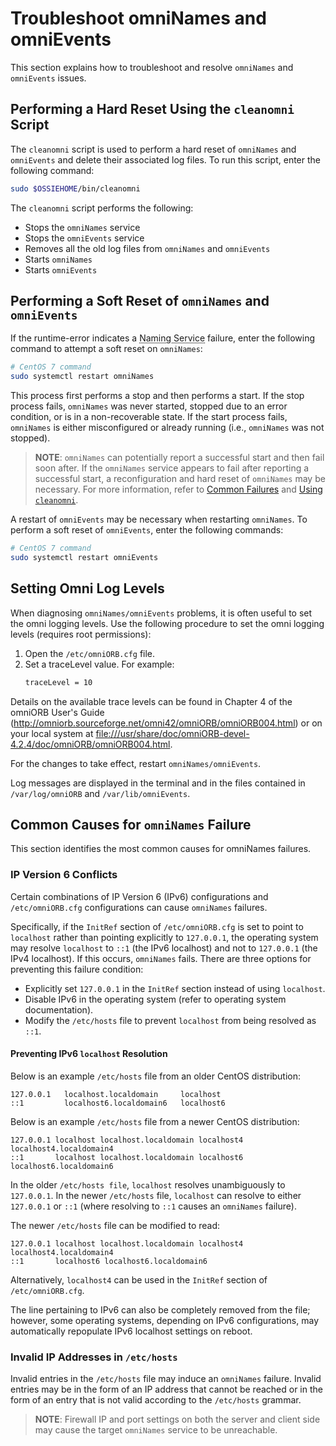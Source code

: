 # Troubleshoot omniNames and omniEvents

This section explains how to troubleshoot and resolve `omniNames` and `omniEvents` issues.

## Performing a Hard Reset Using the `cleanomni` Script

The `cleanomni` script is used to perform a hard reset of `omniNames` and `omniEvents` and delete their associated log files. To run this script, enter the following command:

```bash
sudo $OSSIEHOME/bin/cleanomni
```

The `cleanomni` script performs the following:

- Stops the `omniNames` service
- Stops the `omniEvents` service
- Removes all the old log files from `omniNames` and `omniEvents`
- Starts `omniNames`
- Starts `omniEvents`

## Performing a Soft Reset of `omniNames` and `omniEvents`

If the runtime-error indicates a <abbr title="See Glossary.">Naming Service</abbr> failure, enter the following command to attempt a soft reset on `omniNames`:

```bash
# CentOS 7 command
sudo systemctl restart omniNames
```

This process first performs a stop and then performs a start. If the stop process fails, `omniNames` was never started, stopped due to an error condition, or is in a non-recoverable state. If the start process fails, `omniNames` is either misconfigured or already running (i.e., `omniNames` was not stopped).


> **NOTE**:  `omniNames` can potentially report a successful start and then fail soon after. If the `omniNames` service appears to fail after reporting a successful start, a reconfiguration and hard reset of `omniNames` may be necessary. For more information, refer to [Common Failures](#common-causes-for-omninames-failure) and [Using `cleanomni`](#performing-a-hard-reset-using-the-cleanomni-script).

A restart of `omniEvents` may be necessary when restarting `omniNames`. To perform a soft reset of `omniEvents`, enter the following commands:

```bash
# CentOS 7 command
sudo systemctl restart omniEvents
```

## Setting Omni Log Levels

When diagnosing `omniNames/omniEvents` problems, it is often useful to set the omni logging levels. Use the following procedure to set the omni logging levels (requires root permissions):

1.  Open the `/etc/omniORB.cfg` file.
2.  Set a traceLevel value. For example:
    ```bash
    traceLevel = 10
    ```

Details on the available trace levels can be found in Chapter 4 of the omniORB User's Guide (http://omniorb.sourceforge.net/omni42/omniORB/omniORB004.html) or on your local system at <file:///usr/share/doc/omniORB-devel-4.2.4/doc/omniORB/omniORB004.html>.

For the changes to take effect, restart `omniNames/omniEvents`.

Log messages are displayed in the terminal and in the files contained in `/var/log/omniORB` and `/var/lib/omniEvents`.

## Common Causes for `omniNames` Failure

This section identifies the most common causes for omniNames failures.

### IP Version 6 Conflicts

Certain combinations of IP Version 6 (IPv6) configurations and `/etc/omniORB.cfg` configurations can cause `omniNames` failures.

Specifically, if the `InitRef` section of `/etc/omniORB.cfg` is set to point to `localhost` rather than pointing explicitly to `127.0.0.1`, the operating system may resolve `localhost` to `::1` (the IPv6 localhost) and not to `127.0.0.1` (the IPv4 localhost). If this occurs, `omniNames` fails. There are three options for preventing this failure condition:

  - Explicitly set `127.0.0.1` in the `InitRef` section instead of using `localhost`.
  - Disable IPv6 in the operating system (refer to operating system documentation).
  - Modify the `/etc/hosts` file to prevent `localhost` from being resolved as `::1`.

#### Preventing IPv6 `localhost` Resolution

Below is an example `/etc/hosts` file from an older CentOS distribution:

```/etc/hosts
127.0.0.1   localhost.localdomain     localhost
::1         localhost6.localdomain6   localhost6
```

Below is an example `/etc/hosts` file from a newer CentOS distribution:

```/etc/hosts
127.0.0.1 localhost localhost.localdomain localhost4 localhost4.localdomain4
::1       localhost localhost.localdomain localhost6 localhost6.localdomain6
```

In the older `/etc/hosts file`, `localhost` resolves unambiguously to `127.0.0.1`. In the newer `/etc/hosts` file, `localhost` can resolve to either `127.0.0.1` or `::1` (where resolving to `::1` causes an `omniNames` failure).

The newer `/etc/hosts` file can be modified to read:

```/etc/hosts
127.0.0.1 localhost localhost.localdomain localhost4 localhost4.localdomain4
::1       localhost6 localhost6.localdomain6
```

Alternatively, `localhost4` can be used in the `InitRef` section of `/etc/omniORB.cfg`.

The line pertaining to IPv6 can also be completely removed from the file; however, some operating systems, depending on IPv6 configurations, may automatically repopulate IPv6 localhost settings on reboot.

### Invalid IP Addresses in `/etc/hosts`

Invalid entries in the `/etc/hosts` file may induce an `omniNames` failure. Invalid entries may be in the form of an IP address that cannot be reached or in the form of an entry that is not valid according to the `/etc/hosts` grammar.

> **NOTE**:  Firewall IP and port settings on both the server and client side may cause the target `omniNames` service to be unreachable.
